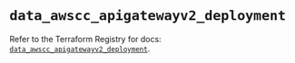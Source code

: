 # `data_awscc_apigatewayv2_deployment`

Refer to the Terraform Registry for docs: [`data_awscc_apigatewayv2_deployment`](https://registry.terraform.io/providers/hashicorp/awscc/0.70.0/docs/data-sources/apigatewayv2_deployment).
